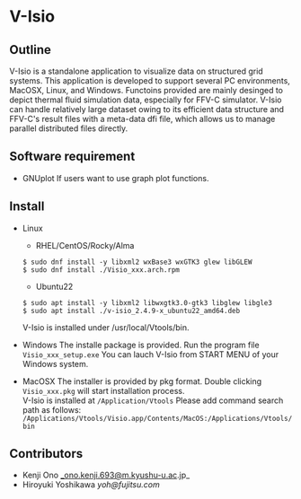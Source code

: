 # V-Isio

## Outline
V-Isio is a standalone application to visualize data on structured grid systems. This application is developed to support several PC environments, MacOSX, Linux, and Windows. Functoins provided are mainly desinged to depict thermal fluid simulation data, especially for FFV-C simulator. V-Isio can handle relatively large dataset owing to its efficient data structure and FFV-C's result files with a meta-data dfi file, which allows us to manage parallel distributed files directly.

## Software requirement
- GNUplot
If users want to use graph plot functions.

## Install
- Linux
	- RHEL/CentOS/Rocky/Alma
  ```
  $ sudo dnf install -y libxml2 wxBase3 wxGTK3 glew libGLEW
  $ sudo dnf install ./Visio_xxx.arch.rpm
  ```
	- Ubuntu22
  ```
  $ sudo apt install -y libxml2 libwxgtk3.0-gtk3 libglew libgle3
  $ sudo apt install ./v-isio_2.4.9-x_ubuntu22_amd64.deb
  ```

  V-Isio is installed under /usr/local/Vtools/bin.

- Windows
The installe package is provided. Run the program file `Visio_xxx_setup.exe`
You can lauch V-Isio from START MENU of your Windows system.

- MacOSX
The installer is provided by pkg format. Double clicking `Visio_xxx.pkg` will start installation process.<br/>
V-Isio is installed at `/Application/Vtools`
Please add command search path as follows:
`/Applications/Vtools/Visio.app/Contents/MacOS:/Applications/Vtools/bin`

## Contributors
- Kenji Ono  _ono.kenji.693@m.kyushu-u.ac.jp_
- Hiroyuki Yoshikawa  _yoh@fujitsu.com_

